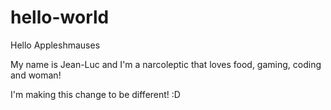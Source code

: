 # hello-world

Hello Appleshmauses

My name is Jean-Luc and I'm a narcoleptic that loves food, gaming, coding and woman!

I'm making this change to be different! :D
